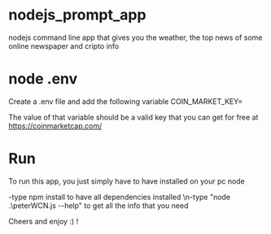 # nodejs_prompt_app
nodejs command line app that gives you the weather, the top news of some online newspaper and cripto info

# node .env
Create a .env file and add the following variable
COIN_MARKET_KEY=

The value of that variable should be a valid key that you can get for free at https://coinmarketcap.com/

# Run
To run this app, you just simply have to have installed on your pc node

-type npm install to have all dependencies installed
\n-type "node .\peterWCN.js --help" to get all the info that you need

Cheers and enjoy :) !
